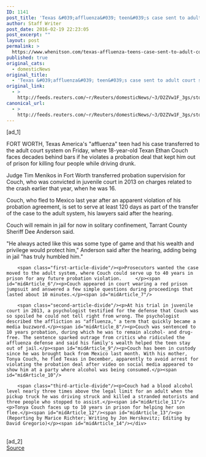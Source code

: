```yaml
---
ID: 1141
post_title: 'Texas &#039;affluenza&#039; teen&#039;s case sent to adult court system'
author: Staff Writer
post_date: 2016-02-19 22:23:05
post_excerpt: ""
layout: post
permalink: >
  https://www.whenitson.com/texas-affluenza-teens-case-sent-to-adult-court-system/
published: true
original_cats:
  - domesticNews
original_title:
  - 'Texas &#039;affluenza&#039; teen&#039;s case sent to adult court system'
original_link:
  - >
    http://feeds.reuters.com/~r/Reuters/domesticNews/~3/D2ZVw1F_3gs/story01.htm
canonical_url:
  - >
    http://feeds.reuters.com/~r/Reuters/domesticNews/~3/D2ZVw1F_3gs/story01.htm
---
```

 [ad_1]
<br><div id="articleText">
<span id="midArticle_start"/>

<span id="midArticle_0"/><span class="focusParagraph" readability="6"><p><span class="articleLocation">FORT WORTH, Texas</span> America's "affluenza" teen had his case transferred to the adult court system on Friday, where 18-year-old Texan Ethan Couch faces decades behind bars if he violates a probation deal that kept him out of prison for killing four people while driving drunk.</p></span><span id="midArticle_1"/><p>Judge Tim Menikos in Fort Worth transferred probation supervision for Couch, who was convicted in juvenile court in 2013 on charges related to the crash earlier that year, when he was 16.</p><span id="midArticle_2"/><p>Couch, who fled to Mexico last year after an apparent violation of his probation agreement, is set to serve at least 120 days as part of the transfer of the case to the adult system, his lawyers said after the hearing.</p><span id="midArticle_3"/><p>Couch will remain in jail for now in solitary confinement, Tarrant County Sheriff Dee Anderson said.</p><span id="midArticle_4"/><p>"He always acted like this was some type of game and that his wealth and privilege would protect him," Anderson said after the hearing, adding being in jail "has truly humbled him."</p><span id="midArticle_5"/>
        
        <span class="first-article-divide"/><p>Prosecutors wanted the case moved to the adult system, where Couch could serve up to 40 years in prison for any future probation violation.     </p><span id="midArticle_6"/><p>Couch appeared in court wearing a red prison jumpsuit and answered a few simple questions during proceedings that lasted about 10 minutes.</p><span id="midArticle_7"/>
        
        <span class="second-article-divide"/><p>At his trial in juvenile court in 2013, a psychologist testified for the defense that Couch was so spoiled he could not tell right from wrong. The psychologist described the affliction as "affluenza," a term that quickly became a media buzzword.</p><span id="midArticle_8"/><p>Couch was sentenced to 10 years probation, during which he was to remain alcohol- and drug-free. The sentence sparked outrage from critics who ridiculed the affluenza defense and said his family's wealth helped the teen stay out of jail.</p><span id="midArticle_9"/><p>Couch has been in custody since he was brought back from Mexico last month. With his mother, Tonya Couch, he fled Texas in December, apparently to avoid arrest for violating the probation deal after video on social media appeared to show him at a party where alcohol was being consumed.</p><span id="midArticle_10"/>
        
        <span class="third-article-divide"/><p>Couch had a blood alcohol level nearly three times above the legal limit for an adult when the pickup truck he was driving struck and killed a stranded motorists and three people who stopped to assist.</p><span id="midArticle_11"/><p>Tonya Couch faces up to 10 years in prison for helping her son flee.</p><span id="midArticle_12"/><span id="midArticle_13"/><p> (Reporting by Marice Richter; Writing by Jon Herskovitz; Editing by David Gregorio)</p><span id="midArticle_14"/></div>
<br>[ad_2]
<br><a href="http://feeds.reuters.com/~r/Reuters/domesticNews/~3/D2ZVw1F_3gs/story01.htm">Source </a>